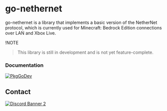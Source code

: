 # go-nethernet

go-nethernet is a library that implements a basic version of the NetherNet protocol, which is currently used
for Minecraft: Bedrock Edition connections over LAN and Xbox Live.

!NOTE
> This library is still in development and is not yet feature-complete.

### Documentation

[![PkgGoDev](https://pkg.go.dev/badge/github.com/df-mc/go-nethernet)](https://pkg.go.dev/github.com/df-mc/go-nethernet)

## Contact

[![Discord Banner 2](https://discordapp.com/api/guilds/623638955262345216/widget.png?style=banner2)](https://discord.gg/U4kFWHhTNR)